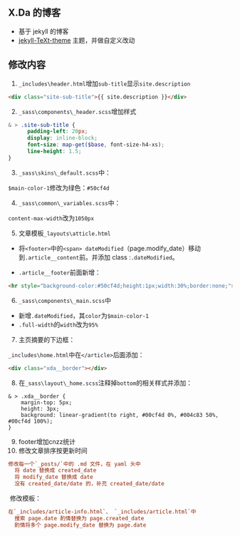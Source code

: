 

## X.Da 的博客

- 基于 jekyll 的博客
- [jekyll-TeXt-theme](https://github.com/kitian616/jekyll-TeXt-theme) 主题，并做自定义改动

## 修改内容

1. `_includes\header.html`增加`sub-title`显示`site.description`

```html
<div class="site-sub-title">{{ site.description }}</div>
```

2. `_sass\components\_header.scss`增加样式

```scss
& > .site-sub-title {
      padding-left: 20px;
      display: inline-block;
      font-size: map-get($base, font-size-h4-xs);
      line-height: 1.5;
}
```

3. `_sass\skins\_default.scss`中：

  `$main-color-1`修改为绿色：`#50cf4d`

4. `_sass\common\_variables.scss`中：

  `content-max-width`改为`1050px`

5. 文章模板`_layouts\atticle.html`

  - 将`<footer>`中的`<span> dateModified`（page.modify_date）移动到`.article__content`前。并添加 class :`.dateModified`。

  - `.article__footer`前面新增：

```html
<hr style="background-color:#50cf4d;height:1px;width:30%;border:none;">
```

6. `_sass\components\_main.scss`中

  - 新增`.dateModified`，其`color`为`$main-color-1`
  - `.full-width`的`width`改为`95%`

7. 主页摘要的下边框：

  `_includes\home.html`中在`</article>`后面添加：

```html
<div class="xda__border"></div>
```

8. 在`_sass\layout\_home.scss`注释掉`bottom`的相关样式并添加：

```
& > .xda__border {
    margin-top: 5px;
    height: 3px;
    background: linear-gradient(to right, #00cf4d 0%, #004c83 50%, #00cf4d 100%);
}
```

9. footer增加cnzz统计
10. 修改文章排序按更新时间

```ini
修改每一个`_posts/`中的 .md 文件，在 yaml 头中
  将 date 替换成 created_date
  将 modify_date 替换成 date
  没有 created_date/date 的，补充 created_date/date
```

​	修改模板：

```ini
在`_includes/article-info.html`、 `_includes/article.html`中
  搜索 page.date 酌情替换为 page.created_date
  酌情将多个 page.modify_date 替换为 page.date
```